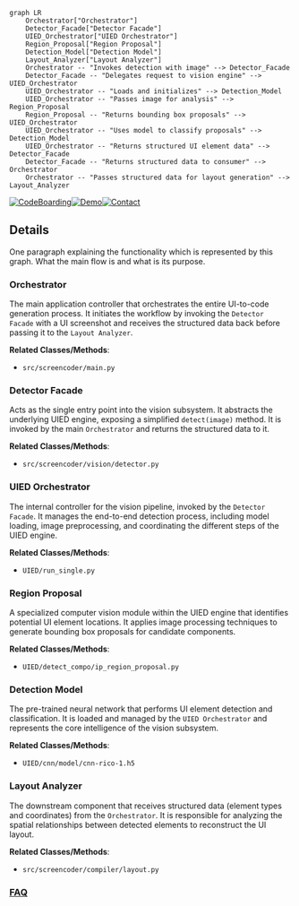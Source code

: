 ```mermaid
graph LR
    Orchestrator["Orchestrator"]
    Detector_Facade["Detector Facade"]
    UIED_Orchestrator["UIED Orchestrator"]
    Region_Proposal["Region Proposal"]
    Detection_Model["Detection Model"]
    Layout_Analyzer["Layout Analyzer"]
    Orchestrator -- "Invokes detection with image" --> Detector_Facade
    Detector_Facade -- "Delegates request to vision engine" --> UIED_Orchestrator
    UIED_Orchestrator -- "Loads and initializes" --> Detection_Model
    UIED_Orchestrator -- "Passes image for analysis" --> Region_Proposal
    Region_Proposal -- "Returns bounding box proposals" --> UIED_Orchestrator
    UIED_Orchestrator -- "Uses model to classify proposals" --> Detection_Model
    UIED_Orchestrator -- "Returns structured UI element data" --> Detector_Facade
    Detector_Facade -- "Returns structured data to consumer" --> Orchestrator
    Orchestrator -- "Passes structured data for layout generation" --> Layout_Analyzer
```

[![CodeBoarding](https://img.shields.io/badge/Generated%20by-CodeBoarding-9cf?style=flat-square)](https://github.com/CodeBoarding/CodeBoarding)[![Demo](https://img.shields.io/badge/Try%20our-Demo-blue?style=flat-square)](https://www.codeboarding.org/demo)[![Contact](https://img.shields.io/badge/Contact%20us%20-%20contact@codeboarding.org-lightgrey?style=flat-square)](mailto:contact@codeboarding.org)

## Details

One paragraph explaining the functionality which is represented by this graph. What the main flow is and what is its purpose.

### Orchestrator
The main application controller that orchestrates the entire UI-to-code generation process. It initiates the workflow by invoking the `Detector Facade` with a UI screenshot and receives the structured data back before passing it to the `Layout Analyzer`.


**Related Classes/Methods**:

- `src/screencoder/main.py`


### Detector Facade
Acts as the single entry point into the vision subsystem. It abstracts the underlying UIED engine, exposing a simplified `detect(image)` method. It is invoked by the main `Orchestrator` and returns the structured data to it.


**Related Classes/Methods**:

- `src/screencoder/vision/detector.py`


### UIED Orchestrator
The internal controller for the vision pipeline, invoked by the `Detector Facade`. It manages the end-to-end detection process, including model loading, image preprocessing, and coordinating the different steps of the UIED engine.


**Related Classes/Methods**:

- `UIED/run_single.py`


### Region Proposal
A specialized computer vision module within the UIED engine that identifies potential UI element locations. It applies image processing techniques to generate bounding box proposals for candidate components.


**Related Classes/Methods**:

- `UIED/detect_compo/ip_region_proposal.py`


### Detection Model
The pre-trained neural network that performs UI element detection and classification. It is loaded and managed by the `UIED Orchestrator` and represents the core intelligence of the vision subsystem.


**Related Classes/Methods**:

- `UIED/cnn/model/cnn-rico-1.h5`


### Layout Analyzer
The downstream component that receives structured data (element types and coordinates) from the `Orchestrator`. It is responsible for analyzing the spatial relationships between detected elements to reconstruct the UI layout.


**Related Classes/Methods**:

- `src/screencoder/compiler/layout.py`




### [FAQ](https://github.com/CodeBoarding/GeneratedOnBoardings/tree/main?tab=readme-ov-file#faq)